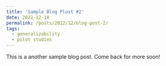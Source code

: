 ```yaml
---
title: 'Sample Blog Plost #2'
date: 2022-12-18
permalink: /posts/2022/12/blog-post-2/
tags:
  - generalizability
  - pilot studies
---
```


This is a another sample blog post. Come back for more soon!